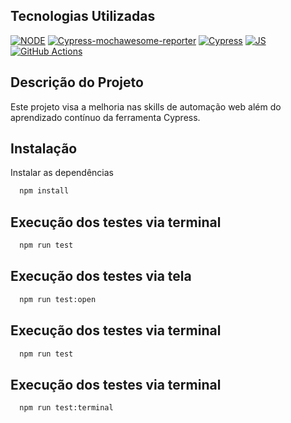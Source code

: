 ## Tecnologias Utilizadas

[![NODE](https://img.shields.io/badge/License-node-green.svg)](https://nodejs.org/en)
[![Cypress-mochawesome-reporter](https://img.shields.io/badge/license-mochawesome-red.svg)](https://www.npmjs.com/package/cypress-mochawesome-reporter)
[![Cypress](https://img.shields.io/badge/license-cypress-blue.svg)](https://www.cypress.io/)
[![JS](https://img.shields.io/badge/license-javascript-blue.svg)](https://developer.mozilla.org/en-US/docs/Web/JavaScript)
[![GitHub Actions](https://img.shields.io/badge/license-githubactions-blue.svg)](https://github.com/features/actions)


## Descrição do Projeto

Este projeto visa a melhoria nas skills de automação web além do aprendizado contínuo da ferramenta Cypress.


## Instalação

Instalar as dependências

```bash
  npm install
```

## Execução dos testes via terminal

```bash
  npm run test
```

## Execução dos testes via tela

```bash
  npm run test:open
```

## Execução dos testes via terminal

```bash
  npm run test
```

## Execução dos testes via terminal

```bash
  npm run test:terminal
```